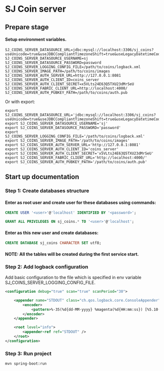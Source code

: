 # SJ Coin server

## Prepare stage
#### Setup environment variables.
```
SJ_COINS_SERVER_DATASOURCE_URL=jdbc:mysql://localhost:3306/sj_coins?useUnicode=true&useJDBCCompliantTimezoneShift=true&useLegacyDatetimeCode=false&serverTimezone=UTC&useSSL=false
SJ_COINS_SERVER_DATASOURCE_USERNAME=sj
SJ_COINS_SERVER_DATASOURCE_PASSWORD=password
SJ_COINS_SERVER_LOGGING_CONFIG_FILE=/path/to/coins/logback.xml
SJ_COINS_SERVER_IMAGE_PATH=/path/to/coins/images
SJ_COINS_SERVER_AUTH_SERVER_URL=http://127.0.0.1:8081
SJ_COINS_SERVER_AUTH_CLIENT_ID=coins_server
SJ_COINS_SERVER_AUTH_CLIENT_SECRET=x5VLts24E63Q5TXU23dMrSeU
SJ_COINS_SERVER_FABRIC_CLIENT_URL=http://localhost:4000/
SJ_COINS_SERVER_AUTH_PUBKEY_PATH=/path/to/coins/auth.pub
```
Or with export:
```
export SJ_COINS_SERVER_DATASOURCE_URL='jdbc:mysql://localhost:3306/sj_coins?useUnicode=true&useJDBCCompliantTimezoneShift=true&useLegacyDatetimeCode=false&serverTimezone=UTC&useSSL=false'
export SJ_COINS_SERVER_DATASOURCE_USERNAME='sj'
export SJ_COINS_SERVER_DATASOURCE_PASSWORD='password'
export SJ_COINS_SERVER_LOGGING_CONFIG_FILE='/path/to/coins/logback.xml'
export SJ_COINS_SERVER_IMAGE_PATH='/path/to/coins/images'
export SJ_COINS_SERVER_AUTH_SERVER_URL='http://127.0.0.1:8081'
export SJ_COINS_SERVER_AUTH_CLIENT_ID='coins_server'
export SJ_COINS_SERVER_AUTH_CLIENT_SECRET='x5VLts24E63Q5TXU23dMrSeU'
export SJ_COINS_SERVER_FABRIC_CLIENT_URL='http://localhost:4000/'
export SJ_COINS_SERVER_AUTH_PUBKEY_PATH='/path/to/coins/auth.pub'
```

## Start up documentation

### Step 1: Create databases structure

#### Enter as root user and create user for these databases using commands:

```sql
CREATE USER '<user>'@'localhost' IDENTIFIED BY '<password>';

GRANT ALL PRIVILEGES ON sj_coins.* TO '<user>'@'localhost';
```

#### Enter as this new user and create databases:

```sql
CREATE DATABASE sj_coins CHARACTER SET utf8;
```

#### NOTE: All the tables will be created during the first service start.

### Step 2: Add logback configuration
Add basic configuration to the file which is specified in env variable SJ_COINS_SERVER_LOGGING_CONFIG_FILE.

```xml
<configuration debug="true" scan="true" scanPeriod="30">

    <appender name="STDOUT" class="ch.qos.logback.core.ConsoleAppender">
        <encoder>
            <pattern>%-35(%d{dd-MM-yyyy} %magenta(%d{HH:mm:ss}) [%5.10(%thread)]) %highlight(%-5level) %cyan(%logger{16}) - %msg%n</pattern>
        </encoder>
    </appender>

    <root level="info">
        <appender-ref ref="STDOUT" />
    </root>
</configuration>
```

### Step 3: Run project
```bash
mvn spring-boot:run
```
